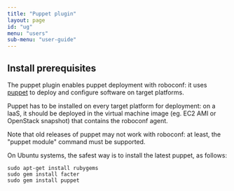 ```yaml
---
title: "Puppet plugin"
layout: page
id: "ug"
menu: "users"
sub-menu: "user-guide"
---
```


## Install prerequisites

The puppet plugin enables puppet deployment with roboconf: it uses [puppet]() to deploy and configure software
on target platforms.

Puppet has to be installed on every target platform for deployment: on a IaaS, it should be deployed in the
virtual machine image (eg. EC2 AMI or OpenStack snapshot) that contains the roboconf agent.

Note that old releases of puppet may not work with roboconf: at least, the "puppet module" command must be supported.

On Ubuntu systems, the safest way is to install the latest puppet, as follows:
```
sudo apt-get install rubygems
sudo gem install facter
sudo gem install puppet
```
